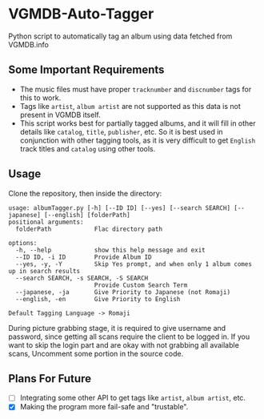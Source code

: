 #  VGMDB-Auto-Tagger
Python script to automatically tag an album using data fetched from VGMDB.info

## Some Important Requirements
* The music files must have proper `tracknumber` and `discnumber` tags for this to work.
* Tags like `artist`, `album artist` are not supported as this data is not present in VGMDB itself.
* This script works best for partially tagged albums, and it will fill in other details like `catalog`, `title`, `publisher`, etc. So it is best used in conjunction with other tagging tools, as it is very difficult to get `English` track titles and `catalog` using other tools.

## Usage
Clone the repository, then inside the directory:
```
usage: albumTagger.py [-h] [--ID ID] [--yes] [--search SEARCH] [--japanese] [--english] [folderPath]
positional arguments:
  folderPath            Flac directory path

options:
  -h, --help            show this help message and exit
  --ID ID, -i ID        Provide Album ID
  --yes, -y, -Y         Skip Yes prompt, and when only 1 album comes up in search results
  --search SEARCH, -s SEARCH, -S SEARCH
                        Provide Custom Search Term
  --japanese, -ja       Give Priority to Japanese (not Romaji)
  --english, -en        Give Priority to English
  
Default Tagging Language -> Romaji
```

During picture grabbing stage, it is required to give username and password, since getting all scans require the client to be logged in. If you want to skip the login part and are okay with not grabbing all available scans, Uncomment some portion in the source code.

## Plans For Future
- [ ] Integrating some other API to get tags like `artist`, `album artist`, etc.
- [X] Making the program more fail-safe and "trustable".
